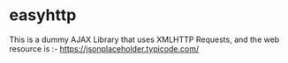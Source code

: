 # easyhttp
This is a dummy AJAX Library that uses XMLHTTP Requests, and the web resource is :-
https://jsonplaceholder.typicode.com/
